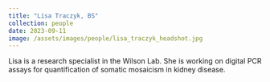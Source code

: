 ```yaml
---
title: "Lisa Traczyk, BS"
collection: people
date: 2023-09-11
image: /assets/images/people/lisa_traczyk_headshot.jpg
---
```


<p align= "justify">
Lisa is a research specialist in the Wilson Lab. She is working on digital PCR assays for quantification of somatic mosaicism in kidney disease.
